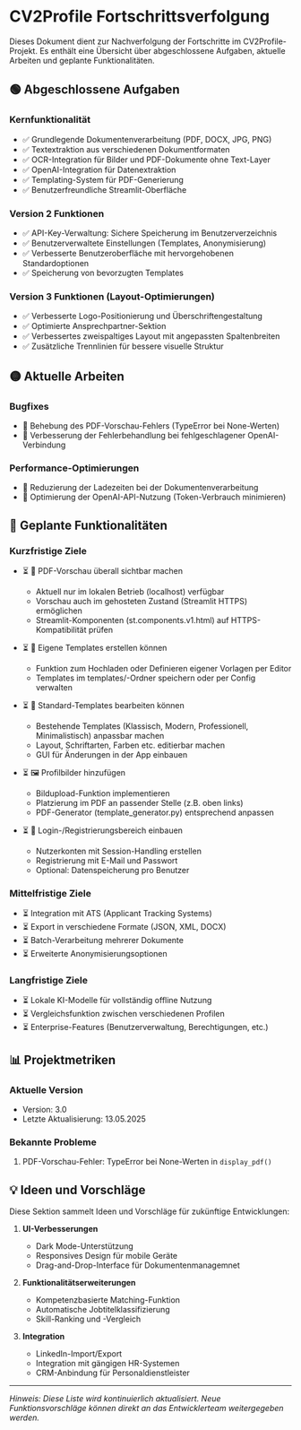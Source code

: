 # CV2Profile Fortschrittsverfolgung

Dieses Dokument dient zur Nachverfolgung der Fortschritte im CV2Profile-Projekt. Es enthält eine Übersicht über abgeschlossene Aufgaben, aktuelle Arbeiten und geplante Funktionalitäten.

## 🟢 Abgeschlossene Aufgaben

### Kernfunktionalität
- ✅ Grundlegende Dokumentenverarbeitung (PDF, DOCX, JPG, PNG)
- ✅ Textextraktion aus verschiedenen Dokumentformaten
- ✅ OCR-Integration für Bilder und PDF-Dokumente ohne Text-Layer
- ✅ OpenAI-Integration für Datenextraktion
- ✅ Templating-System für PDF-Generierung
- ✅ Benutzerfreundliche Streamlit-Oberfläche

### Version 2 Funktionen
- ✅ API-Key-Verwaltung: Sichere Speicherung im Benutzerverzeichnis
- ✅ Benutzerverwaltete Einstellungen (Templates, Anonymisierung)
- ✅ Verbesserte Benutzeroberfläche mit hervorgehobenen Standardoptionen
- ✅ Speicherung von bevorzugten Templates

### Version 3 Funktionen (Layout-Optimierungen)
- ✅ Verbesserte Logo-Positionierung und Überschriftengestaltung
- ✅ Optimierte Ansprechpartner-Sektion
- ✅ Verbessertes zweispaltiges Layout mit angepassten Spaltenbreiten
- ✅ Zusätzliche Trennlinien für bessere visuelle Struktur

## 🟡 Aktuelle Arbeiten

### Bugfixes
- 🔄 Behebung des PDF-Vorschau-Fehlers (TypeError bei None-Werten)
- 🔄 Verbesserung der Fehlerbehandlung bei fehlgeschlagener OpenAI-Verbindung

### Performance-Optimierungen
- 🔄 Reduzierung der Ladezeiten bei der Dokumentenverarbeitung
- 🔄 Optimierung der OpenAI-API-Nutzung (Token-Verbrauch minimieren)

## 🔴 Geplante Funktionalitäten

### Kurzfristige Ziele
- ⏳ 🧩 PDF-Vorschau überall sichtbar machen
  - Aktuell nur im lokalen Betrieb (localhost) verfügbar
  - Vorschau auch im gehosteten Zustand (Streamlit HTTPS) ermöglichen
  - Streamlit-Komponenten (st.components.v1.html) auf HTTPS-Kompatibilität prüfen

- ⏳ 🧠 Eigene Templates erstellen können
  - Funktion zum Hochladen oder Definieren eigener Vorlagen per Editor
  - Templates im templates/-Ordner speichern oder per Config verwalten

- ⏳ 🎨 Standard-Templates bearbeiten können
  - Bestehende Templates (Klassisch, Modern, Professionell, Minimalistisch) anpassbar machen
  - Layout, Schriftarten, Farben etc. editierbar machen
  - GUI für Änderungen in der App einbauen

- ⏳ 🖼️ Profilbilder hinzufügen
  - Bildupload-Funktion implementieren
  - Platzierung im PDF an passender Stelle (z.B. oben links)
  - PDF-Generator (template_generator.py) entsprechend anpassen

- ⏳ 🔐 Login-/Registrierungsbereich einbauen
  - Nutzerkonten mit Session-Handling erstellen
  - Registrierung mit E-Mail und Passwort
  - Optional: Datenspeicherung pro Benutzer

### Mittelfristige Ziele
- ⏳ Integration mit ATS (Applicant Tracking Systems)
- ⏳ Export in verschiedene Formate (JSON, XML, DOCX)
- ⏳ Batch-Verarbeitung mehrerer Dokumente
- ⏳ Erweiterte Anonymisierungsoptionen

### Langfristige Ziele
- ⏳ Lokale KI-Modelle für vollständig offline Nutzung
- ⏳ Vergleichsfunktion zwischen verschiedenen Profilen
- ⏳ Enterprise-Features (Benutzerverwaltung, Berechtigungen, etc.)

## 📊 Projektmetriken

### Aktuelle Version
- Version: 3.0
- Letzte Aktualisierung: 13.05.2025

### Bekannte Probleme
1. PDF-Vorschau-Fehler: TypeError bei None-Werten in `display_pdf()`

## 💡 Ideen und Vorschläge

Diese Sektion sammelt Ideen und Vorschläge für zukünftige Entwicklungen:

1. **UI-Verbesserungen**
   - Dark Mode-Unterstützung
   - Responsives Design für mobile Geräte
   - Drag-and-Drop-Interface für Dokumentenmanagemnet

2. **Funktionalitätserweiterungen**
   - Kompetenzbasierte Matching-Funktion
   - Automatische Jobtitelklassifizierung
   - Skill-Ranking und -Vergleich

3. **Integration**
   - LinkedIn-Import/Export
   - Integration mit gängigen HR-Systemen
   - CRM-Anbindung für Personaldienstleister

---

*Hinweis: Diese Liste wird kontinuierlich aktualisiert. Neue Funktionsvorschläge können direkt an das Entwicklerteam weitergegeben werden.* 